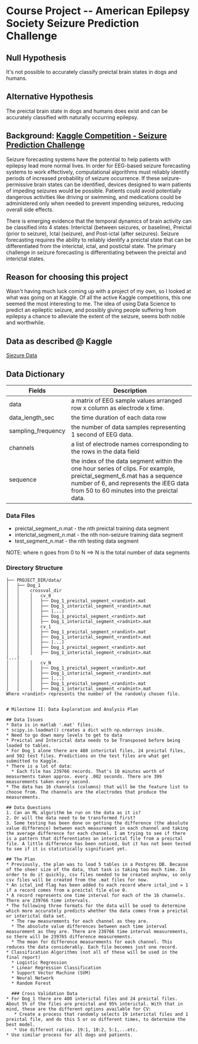 # Course Project -- American Epilepsy Society Seizure Prediction Challenge


## Null Hypothesis
It's not possible to accurately classify preictal brain states in dogs and humans.

## Alternative Hypothesis
The preictal brain state in dogs and humans does exist and can be accurately classified with naturally occurring epilepsy.

## Background: [Kaggle Competition - Seizure Prediction Challenge](http://www.kaggle.com/c/seizure-prediction)
Seizure forecasting systems have the potential to help patients with epilepsy lead more normal lives. In order for EEG-based seizure forecasting systems to work effectively, computational algorithms must reliably identify periods of increased probability of seizure occurrence. If these seizure-permissive brain states can be identified, devices designed to warn patients of impeding seizures would be possible. Patients could avoid potentially dangerous activities like driving or swimming, and medications could be administered only when needed to prevent impending seizures, reducing overall side effects.

There is emerging evidence that the temporal dynamics of brain activity can be classified into 4 states: Interictal (between seizures, or baseline), Preictal (prior to seizure), Ictal (seizure), and Post-ictal (after seizures). Seizure forecasting requires the ability to reliably identify a preictal state that can be differentiated from the interictal, ictal, and postictal state. The primary challenge in seizure forecasting is differentiating between the preictal and interictal states.

## Reason for choosing this project
Wasn't having much luck coming up with a project of my own, so I looked at what was going on at Kaggle. Of all the active Kaggle competitions, this one seemed the most interesting to me. The idea of using Data Science to predict an epileptic seizure, and possibly giving people suffering from epilepsy a chance to alleviate the extent of the seizure, seems both noble and worthwhile.

## Data as described @ Kaggle

[Siezure Data](http://www.kaggle.com/c/seizure-prediction/data)

## Data Dictionary

| Fields               | Description   |
| -------------        |-------------  |
| data                 | a matrix of EEG sample values arranged row x column as electrode x time. |
| data_length_sec      | the time duration of each data row      |
| sampling_frequency   | the number of data samples representing 1 second of EEG data.  |
| channels             | a list of electrode names corresponding to the rows in the data field |
| sequence             | the index of the data segment within the one hour series of clips. For example, preictal_segment_6.mat has a sequence number of 6, and represents the iEEG data from 50 to 60 minutes into the preictal data. |

### Data Files

* preictal_segment_n.mat - the nth preictal training data segment
* interictal_segment_n.mat - the nth non-seizure training data segment
* test_segment_n.mat - the nth testing data segment

NOTE: where n goes from 0 to N  ==> N is the total number of data segments

### Directory Structure

```
├── PROJECT_DIR/data/
│   ├── Dog_1
│   │    crossval_dir
│   │    │   cv_0   
│   │    │   ├── Dog_1_preictal_segment_<randint>.mat
│   │    │   ├── Dog_1_interictal_segment_<randint>.mat
│   │    │   ├── [...] 
│   │    │   ├── Dog_1_preictal_segment_<randint>.mat
│   │    │   ├── Dog_1_interictal_segment_<radnint>.mat
│   │    │   cv_1   
│   │    │   ├── Dog_1_preictal_segment_<randint>.mat
│   │    │   ├── Dog_1_interictal_segment_<randint>.mat
│   │    │   ├── [...] 
│   │    │   ├── Dog_1_preictal_segment_<randint>.mat
│   │    │   ├── Dog_1_interictal_segment_<radnint>.mat
[...]
│   │    │   cv_N   
│   │    │   ├── Dog_1_preictal_segment_<randint>.mat
│   │    │   ├── Dog_1_interictal_segment_<randint>.mat
│   │    │   ├── [...] 
│   │    │   ├── Dog_1_preictal_segment_<randint>.mat
│   │    │   ├── Dog_1_interictal_segment_<radnint>.mat
Where <randint> represents the number of the randomly chosen file. 


# Milestone II: Data Exploration and Analysis Plan

## Data Issues
* Data is in matlab '.mat' files. 
* scipy.io.loadmat() creates a dict with np.ndarrays inside. 
* Need to go down many levels to get to data
* Preictal and Interictal data needs to be Transposed before being loaded to tables.
* For Dog_1 alone there are 480 interictal files, 24 preictal files, and 502 test files. Predictions on the test files are what get submitted to Kaggle.
* There is a lot of data:
  * Each file has 239766 records. That's 10 minutes worth of measurments taken approx. every .002 seconds. There are 399 measurements taken every second.
* The data has 16 channels (columns) that will be the feature list to choose from. The channels are the electrodes that produce the measurements.
 
## Data Questions
1. Can an ML algorithm be run on the data as it is?
2. Or will the data need to be transformed first?
3. Some testing has been done on getting the difference (the absolute value difference) between each measurement in each channel and taking the average difference for each channel. I am trying to see if there is a pattern that differentiates an interictal file from a preictal file. A little difference has been noticed, but it has not been tested to see if it is statistically significant yet.

## The Plan
* Previously, the plan was to load 5 tables in a Postgres DB. Because of the sheer size of the data, that task is taking too much time. In order to do it quickly, csv files needed to be created anyhow, so only csv files will be created from the .mat files for now.
* An ictal_ind flag has been added to each record where ictal_ind = 1 if a record comes from a preictal file else 0.
* A record represents one time interval for each of the 16 channels. There are 239766 time intervals.
* The following three formats for the data will be used to determine which more accurately predicts whether the data comes from a preictal or interictal data set.
  * The raw measurements for each channel as they are.
  * The absolute value differences between each time interval measurement as they are. There are 239766 time interval measurements, so there will be 239765 difference measurements.
  * The mean for difference measurements for each channel. This reduces the data considerably. Each file becomes just one record.
* Classification Algorithms (not all of these will be used in the final report)
  * Logistic Regression
  * Linear Regression Classification
  * Support Vector Machine (SVM)
  * Neural Network
  * Random Forest
  
  ### Cross Validation Data
* For Dog_1 there are 480 interictal files and 24 preictal files. About 5% of the files are preictal and 95% interictal. With that in mind, these are the different options available for CV:
   * Create a process that randomly selects 19 interictal files and 1 preictal file, and do this 5 or so different times, to determine the best model.
   * Use different ratios. 19:1, 10:2, 5:1,...etc.
* Use similar process for all dogs and patients.



